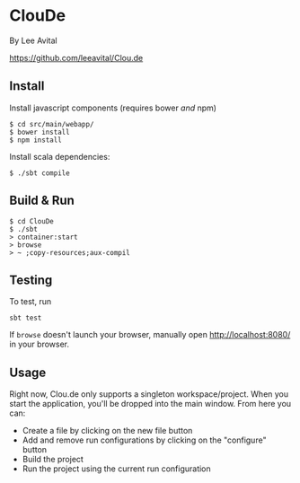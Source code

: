 # ClouDe #
By Lee Avital

https://github.com/leeavital/Clou.de

## Install
Install javascript components (requires bower *and* npm)

    $ cd src/main/webapp/
    $ bower install
    $ npm install


Install scala dependencies:

    $ ./sbt compile

## Build & Run ##


    $ cd ClouDe
    $ ./sbt
    > container:start
    > browse
    > ~ ;copy-resources;aux-compil



## Testing ##

To test, run

    sbt test


If `browse` doesn't launch your browser, manually open [http://localhost:8080/](http://localhost:8080/) in your browser.




## Usage ##

Right now, Clou.de only supports a singleton workspace/project. When you start the application,
you'll be dropped into the main window. From here you can:

- Create a file by clicking on the new file button
- Add and remove run configurations by clicking on the "configure" button
- Build the project
- Run the project using the current run configuration
